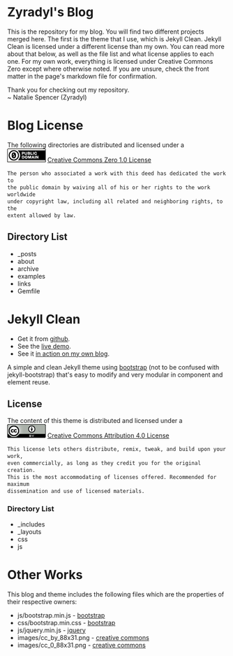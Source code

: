 # Zyradyl's Blog #
This is the repository for my blog. You will find two different projects merged
here. The first is the theme that I use, which is Jekyll Clean. Jekyll Clean is
licensed under a different license than my own. You can read more about that
below, as well as the file list and what license applies to each one. For my
own work, everything is licensed under Creative Commons Zero except where
otherwise noted. If you are unsure, check the front matter in the page's
markdown file for confirmation.

Thank you for checking out my repository.  
~ Natalie Spencer (Zyradyl)

# Blog License #
The following directories are distributed and licensed under a  
![CC0 License Badge](/images/cc_0_88x31.png)
[Creative Commons Zero 1.0 License](https://creativecommons.org/publicdomain/zero/1.0/legalcode)

    The person who associated a work with this deed has dedicated the work to
    the public domain by waiving all of his or her rights to the work worldwide
    under copyright law, including all related and neighboring rights, to the
    extent allowed by law.

## Directory List ##
 * \_posts
 * about
 * archive
 * examples
 * links
 * Gemfile


# Jekyll Clean #

* Get it from [github](https://github.com/scotte/jekyll-clean).
* See the [live demo](https://scotte.github.io/jekyll-clean).
* See it [in action on my own blog](https://scotte.github.io).

A simple and clean Jekyll theme using [bootstrap](http://getbootstrap.com)
(not to be confused with jekyll-bootstrap) that's easy to modify and very
modular in component and element reuse.

## License ##

The content of this theme is distributed and licensed under a  
![License Badge](/images/cc_by_88x31.png)
[Creative Commons Attribution 4.0 License](https://creativecommons.org/licenses/by/4.0/legalcode)

    This license lets others distribute, remix, tweak, and build upon your work,
    even commercially, as long as they credit you for the original creation.
    This is the most accommodating of licenses offered. Recommended for maximum
    dissemination and use of licensed materials.

### Directory List ###
* \_includes
* \_layouts
* css
* js

# Other Works #
This blog and theme includes the following files which are the properties of
their respective owners:

* js/bootstrap.min.js - [bootstrap](http://getbootstrap.com)
* css/bootstrap.min.css - [bootstrap](http://getbootstrap.com)
* js/jquery.min.js - [jquery](https://jquery.com)
* images/cc_by_88x31.png - [creative commons](https://creativecommons.org)
* images/cc_0_88x31.png - [creative commons](https://creativecommons.org)
